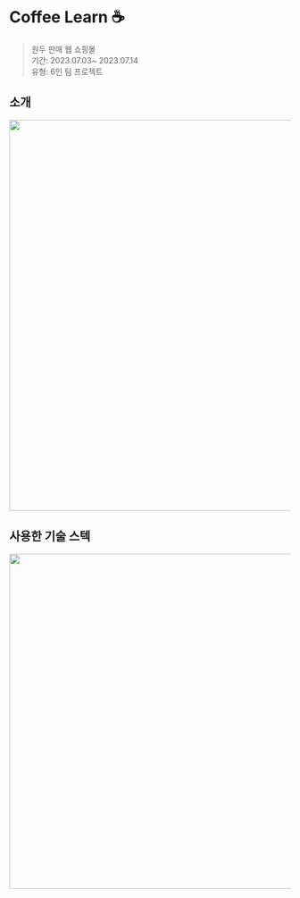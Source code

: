 # Coffee Learn ☕️

<blockquote>
  원두 판매 웹 쇼핑몰<br>
  기간: 2023.07.03~ 2023.07.14<br>
  유형: 6인 팀 프로젝트
</blockquote>

<h2>소개</h2>

<img width="700" src="https://github.com/miinnnhho/CoffeeLearn/assets/102772287/994cabf9-f0c2-4824-8be0-90395cd54b78" />

<h2>사용한 기술 스텍</h2>

<img width="600" src="https://github.com/miinnnhho/CoffeeLearn/assets/102772287/381ea616-8347-4f71-b17e-0b4989bb33c1"/>

